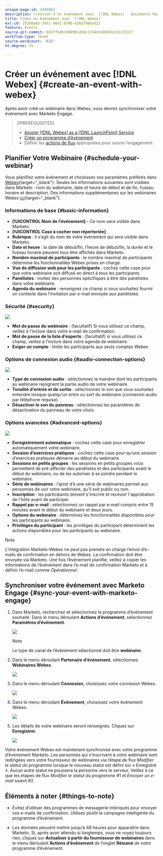 ```yaml
---
unique-page-id: 2949863
description: Création d’un événement avec  [!DNL Webex] - Documents Marketo - Documentation du produit
title: Créez un événement avec  [!DNL Webex]
exl-id: 25266a6b-3951-46d1-8700-b36d7086ad2c
feature: Events
source-git-commit: 0d37fbdb7d08901458c1744dc68893e155176327
workflow-type: tm+mt
source-wordcount: '632'
ht-degree: 1%

---
```


# Créer un événement avec [!DNL Webex] {#create-an-event-with-webex}

Après avoir créé un webinaire dans Webex, vous devrez synchroniser votre événement avec Marketo Engage.

>[!PREREQUISITES]
>
>* [Ajouter [!DNL Webex] as a [!DNL LaunchPoint] Service](/help/marketo/product-docs/administration/additional-integrations/add-webex-as-a-launchpoint-service.md)
>* [Créer un programme d’événement](/help/marketo/product-docs/demand-generation/events/understanding-events/create-a-new-event-program.md)
>* Définir les [actions de flux](/help/marketo/product-docs/core-marketo-concepts/smart-campaigns/flow-actions/add-a-flow-step-to-a-smart-campaign.md) appropriées pour suivre l’engagement

## Planifier Votre Webinaire {#schedule-your-webinar}

Vous planifiez votre événement et choisissez vos paramètres préférés dans [Webex](https://www.webex.com/){target="_blank"}. Seules les informations suivantes sont visibles dans Marketo : nom du webinaire, date et heure de début et de fin, fuseau horaire et description. Des informations supplémentaires sur les webinaires Webex [ici](https://help.webex.com/en-us/landing/ld-7srxjs-WebexWebinars/Webex-Webinars){target="_blank"}.

### Informations de base {#basic-information}

* **[!UICONTROL Nom de l’événement] -** Ce nom sera visible dans Marketo.
* **[!UICONTROL Case à cocher non répertoriée]**
* **Rubrique** : il s’agit du nom de votre événement qui sera visible dans Marketo.
* **Date et heure** : la date de début/fin, l’heure de début/fin, la durée et le fuseau horaire peuvent tous être affichés dans Marketo.
* **Nombre maximal de participants** : le nombre maximal de participants détermine les fonctionnalités Webex prises en charge.
* **Vue de diffusion web pour les participants** : cochez cette case pour que votre webinaire soit diffusé en direct à tous les participants.
* **Panélistes** : invitez des personnes spécifiques à être des panélistes dans votre webinaire.
* **Agenda du webinaire** : renseignez ce champ si vous souhaitez fournir un contexte dans l’invitation par e-mail envoyée aux panélistes.

### Sécurité {#security}

![](assets/create-an-event-with-webex-2.png)

* **Mot de passe du webinaire** : (facultatif) Si vous utilisez ce champ, veillez à l’inclure dans votre e-mail de confirmation.
* **Mot de passe de la liste d’experts** : (facultatif) si vous utilisez ce champ, veillez à l’inclure dans votre agenda de webinaire.
* **Exiger un compte** : limite les participants aux seuls comptes Webex.

### Options de connexion audio {#audio-connection-options}

![](assets/create-an-event-with-webex-3.png)

* **Type de connexion audio** : sélectionnez la manière dont les participants au webinaire rejoignent la partie audio de votre webinaire.
* **Tonalité d’entrée et de sortie** : sélectionnez le son que vous souhaitez entendre lorsque quelqu’un entre ou sort du webinaire (connexion audio par téléphone requise).
* **Désactiver le son du panneau** : sélectionnez les paramètres de désactivation du panneau de votre choix.

### Options avancées {#advanced-options}

![](assets/create-an-event-with-webex-4.png)

* **Enregistrement automatique** : cochez cette case pour enregistrer automatiquement votre webinaire.
* **Session d’exercices pratiques** : cochez cette case pour qu’une session d’exercices pratiques démarre au début du webinaire.
* **Sessions en petits groupes** : les sessions en petits groupes vous permettent de pré-affecter des panélistes et des participants avant le début du webinaire, ou de les autoriser à se joindre pendant le webinaire.
* **Série de webinaires** : l’ajout d’à une série de webinaires permet aux personnes de voir votre webinaire, qu’il soit public ou non.
* **Inscription** : les participants doivent s&#39;inscrire et recevoir l&#39;approbation de l&#39;hôte avant de participer.
* **Rappel par e-mail** : sélectionnez un rappel par e-mail compris entre 15 minutes avant le début du webinaire et deux jours.
* **Options du webinaire** : déterminez les fonctionnalités disponibles pour les participants au webinaire.
* **Privilèges du participant** : les privilèges du participant déterminent les actions disponibles pour les participants au webinaire.

>[!NOTE]
>
>L’intégration Marketo-Webex ne peut pas prendre en charge l’envoi d’e-mails de confirmation en dehors de Webex. La confirmation doit être envoyée via Marketo. Une fois l’événement planifié, veillez à copier les informations de l’événement dans l’e-mail de confirmation Marketo et à définir l’e-mail comme _Opérationnel_.

## Synchroniser votre événement avec Marketo Engage {#sync-your-event-with-marketo-engage}

1. Dans Marketo, recherchez et sélectionnez le programme d’événement souhaité. Dans le menu déroulant **Actions d’événement**, sélectionnez **Paramètres d’événement**.

   ![](assets/create-an-event-with-webex-5.png)

   >[!NOTE]
   >
   >Le type de canal de l’événement sélectionné doit être **webinaire**.

1. Dans le menu déroulant **Partenaire d’événement**, sélectionnez **Webinaires Webex**.

   ![](assets/create-an-event-with-webex-6.png)

1. Dans le menu déroulant **Connexion**, choisissez votre connexion Webex.

   ![](assets/create-an-event-with-webex-7.png)

1. Dans le menu déroulant **Événement**, choisissez votre événement Webex.

   ![](assets/create-an-event-with-webex-8.png)

1. Les détails de votre webinaire seront renseignés. Cliquez sur **Enregistrer**.

   ![](assets/create-an-event-with-webex-9.png)

Votre événement Webex est maintenant synchronisé avec votre programme d’événement Marketo. Les personnes qui s’inscrivent à votre webinaire sont redirigées vers votre fournisseur de webinaires via l’étape de flux _Modifier le statut du programme_ lorsque le nouveau statut est défini sur « Enregistré ». Aucun autre statut ne poussera la personne vers le serveur. Veillez à ce que les étapes de flux _Modifier le statut du programme_ #1 et _Envoyer un e-mail_ soient #2.

## Éléments à noter {#things-to-note}

* Évitez d’utiliser des programmes de messagerie imbriqués pour envoyer vos e-mails de confirmation. Utilisez plutôt la campagne intelligente du programme d’événement.

* Les données peuvent mettre jusqu’à 48 heures pour apparaître dans Marketo. Si, après avoir attendu si longtemps, vous ne voyez toujours rien, cliquez sur **Actualiser à partir du fournisseur de webinaires** dans le menu déroulant **Actions d’événement** de l’onglet **Résumé** de votre programme d’événement.
